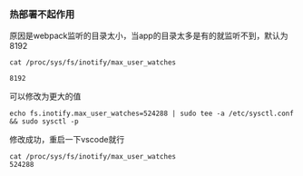 ### 热部署不起作用
原因是webpack监听的目录太小，当app的目录太多是有的就监听不到，默认为8192
```
cat /proc/sys/fs/inotify/max_user_watches

8192
```
可以修改为更大的值
```
echo fs.inotify.max_user_watches=524288 | sudo tee -a /etc/sysctl.conf && sudo sysctl -p
```
修改成功，重启一下vscode就行
```
cat /proc/sys/fs/inotify/max_user_watches
524288
```